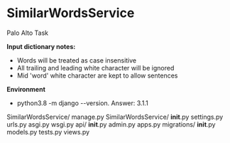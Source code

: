 # SimilarWordsService
Palo Alto Task

**Input dictionary notes:**
 - Words will be treated as case insensitive
 - All trailing and leading white character will be ignored
 - Mid 'word' white character are kept to allow sentences
 
 **Environment**
  - python3.8 -m django --version. Answer: 3.1.1

 
 
 SimilarWordsService/
    manage.py
    SimilarWordsService/
        __init__.py
        settings.py
        urls.py
        asgi.py
        wsgi.py
     api/
        __init__.py
        admin.py
        apps.py
        migrations/
            __init__.py
        models.py
        tests.py
        views.py